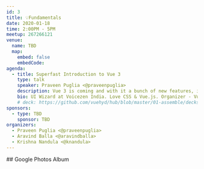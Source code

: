 ```yaml
---
id: 3
title: 💡Fundamentals
date: 2020-01-18
time: 2:00PM - 5PM
meetup: 267266121
venue:
  name: TBD
  map:
    embed: false
    embedCode: 
agenda:
  - title: Superfast Introduction to Vue 3
    type: talk
    speaker: Praveen Puglia <@praveenpuglia>
    description: Vue 3 is coming and with it a bunch of new features, improvements and superpowers that Vue 2 lacked. In this talk, I am going to walk through the most notable ones with a bunch of examples.
    bio: UI Wizard at Voicezen India. Love CSS & Vue.js. Organizer - Vue Hyderabad.
    # deck: https://github.com/vuehyd/hub/blob/master/01-assemble/decks/assemble-talk-1.pdf
sponsors:
  - type: TBD
    sponsor: TBD
organizers:
  - Praveen Puglia <@praveenpuglia>
  - Aravind Balla <@aravindballa>
  - Krishna Nandula <@knandula>
---
```


<EventPage />
## Google Photos Album 
<!-- [https://photos.app.goo.gl/BU6QXzECrQBTG2dB9](https://photos.app.goo.gl/BU6QXzECrQBTG2dB9) -->
